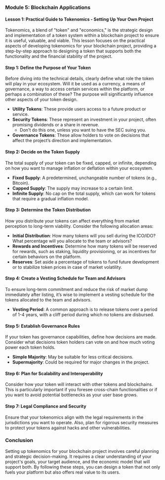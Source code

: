 ### Module 5: Blockchain Applications

#### Lesson 1: Practical Guide to Tokenomics - Setting Up Your Own Project

Tokenomics, a blend of "token" and "economics," is the strategic design and implementation of a token system within a blockchain project to ensure it is useful, valuable, and viable. This lesson focuses on the practical aspects of developing tokenomics for your blockchain project, providing a step-by-step approach to designing a token that supports both the functionality and the financial stability of the project.

#### **Step 1: Define the Purpose of Your Token**

Before diving into the technical details, clearly define what role the token will play in your ecosystem. Will it be used as a currency, a means of governance, a way to access certain services within the platform, or perhaps a combination of these? The purpose will significantly influence other aspects of your token design.

- **Utility Tokens**: These provide users access to a future product or service.
- **Security Tokens**: These represent an investment in your project, often promising dividends or a share in revenue.
  - Don't do this one, unless you want to have the SEC suing you.
- **Governance Tokens**: These allow holders to vote on decisions that affect the project’s direction and implementation.

#### **Step 2: Decide on the Token Supply**

The total supply of your token can be fixed, capped, or infinite, depending on how you want to manage inflation or deflation within your ecosystem.

- **Fixed Supply**: A predetermined, unchangeable number of tokens (e.g., Bitcoin).
- **Capped Supply**: The supply may increase to a certain limit.
- **Infinite Supply**: No cap on the total supply, which can work for tokens that require a gradual inflation model.

#### **Step 3: Determine the Token Distribution**

How you distribute your tokens can affect everything from market perception to long-term viability. Consider the following allocation areas:

- **Initial Distribution**: How many tokens will you sell during the ICO/IDO? What percentage will you allocate to the team or advisors?
- **Rewards and Incentives**: Determine how many tokens will be reserved for rewards, such as staking, liquidity provisioning, or as incentives for certain behaviors on the platform.
- **Reserves**: Set aside a percentage of tokens to fund future development or to stabilize token prices in case of market volatility.

#### **Step 4: Create a Vesting Schedule for Team and Advisors**

To ensure long-term commitment and reduce the risk of market dump immediately after listing, it’s wise to implement a vesting schedule for the tokens allocated to the team and advisors.

- **Vesting Period**: A common approach is to release tokens over a period of 1-4 years, with a cliff period during which no tokens are disbursed.

#### **Step 5: Establish Governance Rules**

If your token has governance capabilities, define how decisions are made. Consider what decisions token holders can vote on and how much voting power each token holds.

- **Simple Majority**: May be suitable for less critical decisions.
- **Supermajority**: Could be required for major changes in the project.

#### **Step 6: Plan for Scalability and Interoperability**

Consider how your token will interact with other tokens and blockchains. This is particularly important if you foresee cross-chain functionalities or if you want to avoid potential bottlenecks as your user base grows.

#### **Step 7: Legal Compliance and Security**

Ensure that your tokenomics align with the legal requirements in the jurisdictions you want to operate. Also, plan for rigorous security measures to protect your tokens against hacks and other vulnerabilities.

### Conclusion

Setting up tokenomics for your blockchain project involves careful planning and strategic decision-making. It requires a clear understanding of your project's goals, your target audience, and the economic model that will support both. By following these steps, you can design a token that not only fuels your platform but also offers real value to its users.

